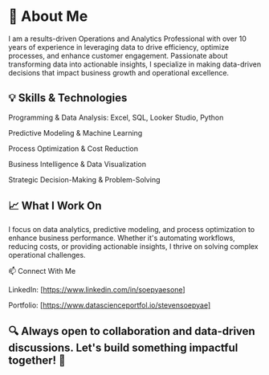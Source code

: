 # 🚀 About Me

I am a results-driven Operations and Analytics Professional with over 10 years of experience in leveraging data to drive efficiency, optimize processes, and enhance customer engagement. Passionate about transforming data into actionable insights, I specialize in making data-driven decisions that impact business growth and operational excellence.

## 💡 Skills & Technologies

Programming & Data Analysis: Excel, SQL, Looker Studio, Python

Predictive Modeling & Machine Learning

Process Optimization & Cost Reduction

Business Intelligence & Data Visualization

Strategic Decision-Making & Problem-Solving

## 📈 What I Work On

I focus on data analytics, predictive modeling, and process optimization to enhance business performance. Whether it's automating workflows, reducing costs, or providing actionable insights, I thrive on solving complex operational challenges.

📫 Connect With Me

LinkedIn: [https://www.linkedin.com/in/soepyaesone]

Portfolio: [https://www.datascienceportfol.io/stevensoepyae]

## 🔍 Always open to collaboration and data-driven discussions. Let's build something impactful together! 🚀

